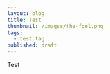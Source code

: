 ```yaml
---
layout: blog
title: Test
thumbnail: /images/the-fool.png
tags:
  - test tag
published: draft
---
```

Test
